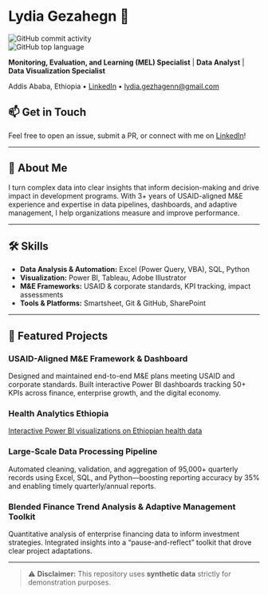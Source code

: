 # Lydia Gezahegn 👋

![GitHub commit activity](https://img.shields.io/github/commit-activity/y/Lydia244/health-analytics-ethiopia)  
![GitHub top language](https://img.shields.io/github/languages/top/Lydia244/health-analytics-ethiopia)

**Monitoring, Evaluation, and Learning (MEL) Specialist** | **Data Analyst**  | **Data Visualization Specialist**

Addis Ababa, Ethiopia • [LinkedIn](https://www.linkedin.com/in/lydia-gezahegn-18bb4a172) • lydia.gezhagenn@gmail.com

## 📫 Get in Touch
Feel free to open an issue, submit a PR, or connect with me on [LinkedIn](https://www.linkedin.com/in/lydia-gezahegn-18bb4a172)!

---

## 🚀 About Me
I turn complex data into clear insights that inform decision-making and drive impact in development programs. With 3+ years of USAID-aligned M&E experience and expertise in data pipelines, dashboards, and adaptive management, I help organizations measure and improve performance.

---

## 🛠️ Skills
- **Data Analysis & Automation:** Excel (Power Query, VBA), SQL, Python  
- **Visualization:** Power BI, Tableau, Adobe Illustrator  
- **M&E Frameworks:** USAID & corporate standards, KPI tracking, impact assessments  
- **Tools & Platforms:** Smartsheet, Git & GitHub, SharePoint  

---

## 📂 Featured Projects

### USAID-Aligned M&E Framework & Dashboard  
Designed and maintained end-to-end M&E plans meeting USAID and corporate standards. Built interactive Power BI dashboards tracking 50+ KPIs across finance, enterprise growth, and the digital economy.



### Health Analytics Ethiopia  
[Interactive Power BI visualizations on Ethiopian health data](https://github.com/Lydia244/health-analytics-ethiopia)



### Large-Scale Data Processing Pipeline  
Automated cleaning, validation, and aggregation of 95,000+ quarterly records using Excel, SQL, and Python—boosting reporting accuracy by 35% and enabling timely quarterly/annual reports.



### Blended Finance Trend Analysis & Adaptive Management Toolkit  
Quantitative analysis of enterprise financing data to inform investment strategies. Integrated insights into a “pause-and-reflect” toolkit that drove clear project adaptations.

---

> ⚠️ **Disclaimer:** This repository uses **synthetic data** strictly for demonstration purposes.
